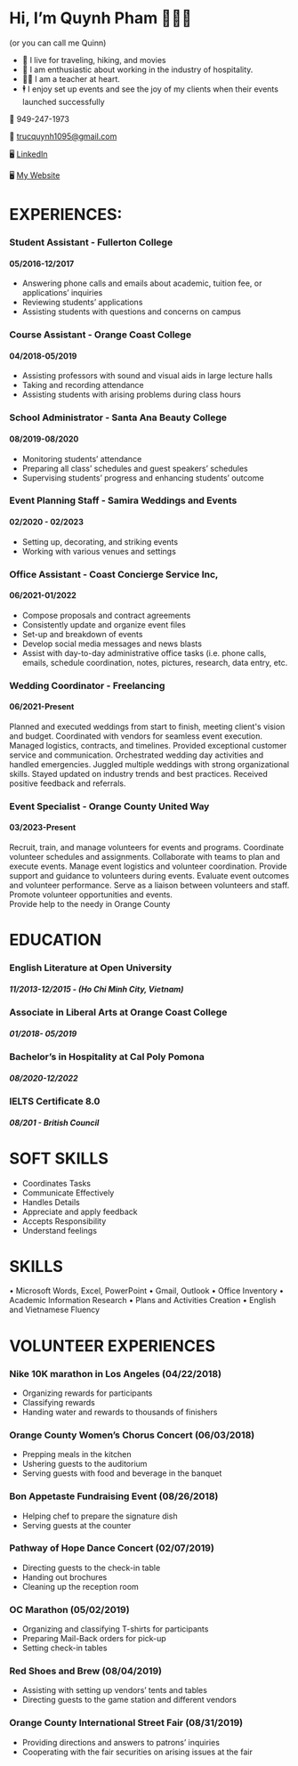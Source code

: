 # Hi, I’m Quynh Pham 👩🏻‍🎓 
(or you can call me Quinn)
- 👀 I live for traveling, hiking, and movies 
- 🤟 I am enthusiastic about working in the industry of hospitality.
- 🧑‍🏫 I am a teacher at heart. 
- 🕴️ I enjoy set up events and see the joy of my clients when their events launched successfully 

📱 949-247-1973

📧 trucquynh1095@gmail.com

🖥️ [LinkedIn](https://linkedin.com/in/quinnphamtheplanner)

🖥️ [My Website](https://quinntheplanner.github.io)

# EXPERIENCES:	
### Student Assistant - Fullerton College 
#### 05/2016-12/2017
* Answering phone calls and emails about academic, tuition fee, or applications’ inquiries
* Reviewing students’ applications
* Assisting students with questions and concerns on campus


### Course Assistant - Orange Coast College
#### 04/2018-05/2019
* Assisting professors with sound and visual aids in large lecture halls
* Taking and recording attendance
* Assisting students with arising problems during class hours

### School Administrator - Santa Ana Beauty College 
#### 08/2019-08/2020
* Monitoring students’ attendance
* Preparing all class’ schedules and guest speakers’ schedules
* Supervising students’ progress and enhancing students’ outcome

### Event Planning Staff - Samira Weddings and Events
#### 02/2020 - 02/2023
* Setting up, decorating, and striking events
* Working with various venues and settings

### Office Assistant - Coast Concierge Service Inc, 
#### 06/2021-01/2022
* Compose proposals and contract agreements
* Consistently update and organize event files
* Set-up and breakdown of events
* Develop social media messages and news blasts
* Assist with day-to-day administrative office tasks (i.e. phone calls, emails, schedule coordination, notes, pictures, research, data entry, etc.

### Wedding Coordinator - Freelancing 
#### 06/2021-Present
Planned and executed weddings from start to finish, meeting client's vision and budget.
Coordinated with vendors for seamless event execution.
Managed logistics, contracts, and timelines.
Provided exceptional customer service and communication.
Orchestrated wedding day activities and handled emergencies.
Juggled multiple weddings with strong organizational skills.
Stayed updated on industry trends and best practices.
Received positive feedback and referrals.

### Event Specialist - Orange County United Way
#### 03/2023-Present
Recruit, train, and manage volunteers for events and programs.
Coordinate volunteer schedules and assignments.
Collaborate with teams to plan and execute events.
Manage event logistics and volunteer coordination.
Provide support and guidance to volunteers during events.
Evaluate event outcomes and volunteer performance.
Serve as a liaison between volunteers and staff.
Promote volunteer opportunities and events.  
Provide help to the needy in Orange County

# EDUCATION	

### English Literature at Open University                 
##### 11/2013-12/2015 - (Ho Chi Minh City, Vietnam)

### Associate in Liberal Arts at Orange Coast College     
##### 01/2018- 05/2019         

### Bachelor’s in Hospitality at Cal Poly Pomona
##### 08/2020-12/2022    

### IELTS Certificate 8.0                 
##### 08/201 - British Council

# SOFT SKILLS	

* Coordinates Tasks              
* Communicate Effectively                           
* Handles Details                 
* Appreciate and apply feedback   
* Accepts Responsibility        
* Understand feelings                 

# SKILLS	
•	Microsoft Words, Excel, PowerPoint
•	Gmail, Outlook
•	Office Inventory
•	Academic Information Research
•	Plans and Activities Creation
•	English and Vietnamese Fluency

# VOLUNTEER EXPERIENCES
### Nike 10K marathon in Los Angeles (04/22/2018)
- Organizing rewards for participants
- Classifying rewards
- Handing water and rewards to thousands of finishers

### Orange County Women’s Chorus Concert (06/03/2018)
- Prepping meals in the kitchen
- Ushering guests to the auditorium
- Serving guests with food and beverage in the banquet

### Bon Appetaste Fundraising Event (08/26/2018)
- Helping chef to prepare the signature dish
- Serving guests at the counter

### Pathway of Hope Dance Concert (02/07/2019)
- Directing guests to the check-in table
- Handing out brochures
- Cleaning up the reception room

### OC Marathon (05/02/2019)
- Organizing and classifying T-shirts for participants
- Preparing Mail-Back orders for pick-up
- Setting check-in tables 

### Red Shoes and Brew (08/04/2019)
- Assisting with setting up vendors’ tents and tables
- Directing guests to the game station and different vendors

### Orange County International Street Fair (08/31/2019)
- Providing directions and answers to patrons’ inquiries
- Cooperating with the fair securities on arising issues at the fair
